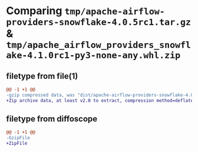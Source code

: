 # Comparing `tmp/apache-airflow-providers-snowflake-4.0.5rc1.tar.gz` & `tmp/apache_airflow_providers_snowflake-4.1.0rc1-py3-none-any.whl.zip`

## filetype from file(1)

```diff
@@ -1 +1 @@
-gzip compressed data, was "dist/apache-airflow-providers-snowflake-4.0.5rc1.tar", last modified: Fri Apr 21 19:50:04 2023, max compression
+Zip archive data, at least v2.0 to extract, compression method=deflate
```

## filetype from diffoscope

```diff
@@ -1 +1 @@
-GzipFile
+ZipFile
```

